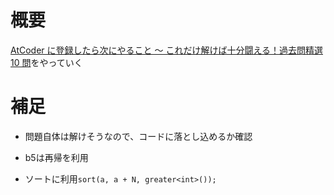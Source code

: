 # 概要
[AtCoder に登録したら次にやること ～ これだけ解けば十分闘える！過去問精選 10 問](https://qiita.com/drken/items/fd4e5e3630d0f5859067)をやっていく



# 補足
- 問題自体は解けそうなので、コードに落とし込めるか確認


- b5は再帰を利用
- ソートに利用`sort(a, a + N, greater<int>());`

